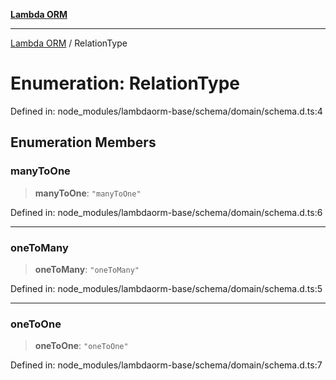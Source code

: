 [**Lambda ORM**](../README.md)

***

[Lambda ORM](../README.md) / RelationType

# Enumeration: RelationType

Defined in: node\_modules/lambdaorm-base/schema/domain/schema.d.ts:4

## Enumeration Members

### manyToOne

> **manyToOne**: `"manyToOne"`

Defined in: node\_modules/lambdaorm-base/schema/domain/schema.d.ts:6

***

### oneToMany

> **oneToMany**: `"oneToMany"`

Defined in: node\_modules/lambdaorm-base/schema/domain/schema.d.ts:5

***

### oneToOne

> **oneToOne**: `"oneToOne"`

Defined in: node\_modules/lambdaorm-base/schema/domain/schema.d.ts:7
